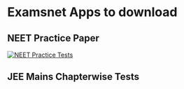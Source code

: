 # Examsnet Apps to download

## NEET Practice Paper


 [![NEET Practice Tests](https://play-lh.googleusercontent.com/SbyfATZDzu2M5FO5MKGVrrO8AOumqLVVBs4yn3Pgd9ElCw3LAdl26CpxKGDvOAbqA1A=W240-H480-rw 'Download Now NEET Practice Tests')](https://play.google.com/store/apps/details?id=com.istudentworld.neetpapers) 
 

## JEE Mains Chapterwise Tests

## 
